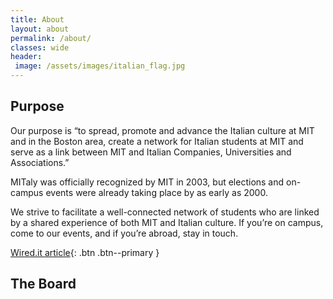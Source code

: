```yaml
---
title: About
layout: about
permalink: /about/
classes: wide
header:
 image: /assets/images/italian_flag.jpg
---
```


## Purpose
Our purpose is “to spread, promote and advance the Italian culture at MIT and in the Boston area, create a network for Italian students at MIT and serve as a link between MIT and Italian Companies, Universities and Associations.”

MITaly was officially recognized by MIT in 2003, but elections and on-campus events were already taking place by as early as 2000.

We strive to facilitate a well-connected network of students who are linked by a shared experience of both MIT and Italian culture. If you’re on campus, come to our events, and if you’re abroad, stay in touch.

[Wired.it article]( https://www.wired.it/play/cultura/2017/04/12/mitaly-mit-boston/){: .btn .btn--primary }

## The Board

